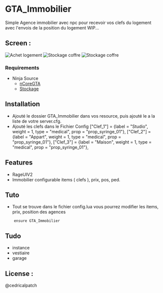 # GTA_Immobilier
Simple Agence immobilier avec npc pour recevoir vos clefs du logement avec l'envois de la position du logement 
WIP...

## Screen :
![Achet logement](https://media.discordapp.net/attachments/700050943995281452/833825046560636938/218_20210419194940_1.png?width=948&height=519)
![Stockage coffre](https://cdn.discordapp.com/attachments/860588898815180801/903318782917902436/FiveM_-_RPF_STUDIO_LIBERTY_CITY_V_-_DEV_26_10_2021_19_48_49.png)
![Stockage coffre](https://cdn.discordapp.com/attachments/860588898815180801/903318786256564264/FiveM_-_RPF_STUDIO_LIBERTY_CITY_V_-_DEV_26_10_2021_19_49_47.png)

### Requirements
* Ninja Source
  * [nCoreGTA](https://github.com/NinjaSourceV2/nCoreGTA)
  * [Stockage](https://github.com/NinjaSourceV2/nCoreGTA/tree/master/resources/GTA_Storage)

## Installation
- Ajouté le dossier GTA_Immobilier dans vos resource, puis ajouté le a la liste de votre server.cfg.
- Ajouté les clefs dans le Fichier Config
    ["Clef_1"] = {label = "Studio", weight = 1, type = "medical", prop = "prop_syringe_01"},
    ["Clef_2"] = {label = "Appart", weight = 1, type = "medical", prop = "prop_syringe_01"},
    ["Clef_3"] = {label = "Maison", weight = 1, type = "medical", prop = "prop_syringe_01"},

## Features
- RageUIV2
- Immobilier configurable items ( clefs ), prix, pos, ped.


## Tuto
- Tout se trouve dans le fichier config.lua vous pourrez modifier les items, prix, position des agences

```
    ensure GTA_Immobilier
```
## Tudo
* instance
* vestiaire
* garage

## License :
@cedricalpatch
